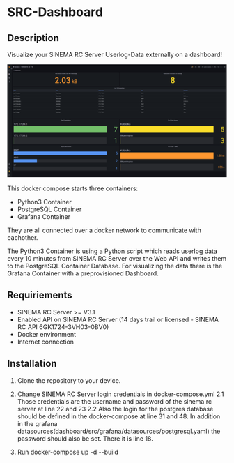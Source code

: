 # SRC-Dashboard

## Description

Visualize your SINEMA RC Server Userlog-Data externally on a dashboard!

![plot](dashboard/images/SRC-Dashboard-Overview.png)

This docker compose starts three containers:
- Python3 Container
- PostgreSQL Container
- Grafana Container

They are all connected over a docker network to communicate with eachother.

The Python3 Container is using a Python script which reads userlog data every 10 minutes from SINEMA RC Server over the Web API and writes them to the PostgreSQL Container Database.
For visualizing the data there is the Grafana Container with a preprovisioned Dashboard.

## Requiriements

- SINEMA RC Server >= V3.1 
- Enabled API on SINEMA RC Server (14 days trail or licensed - SINEMA RC API 6GK1724-3VH03-0BV0)
- Docker environment
- Internet connection

## Installation

1. Clone the repository to your device.
2. Change SINEMA RC Server login credentials in docker-compose.yml
    2.1 Those credentials are the username and password of the sinema rc server at line 22 and 23
    2.2 Also the login for the postgres database should be defined in the docker-compose at line 31 and 48. In addition in the grafana datasources(dashboard/src/grafana/datasources/postgresql.yaml) the password should also be set. There it is line 18.

3. Run docker-compose up -d --build

